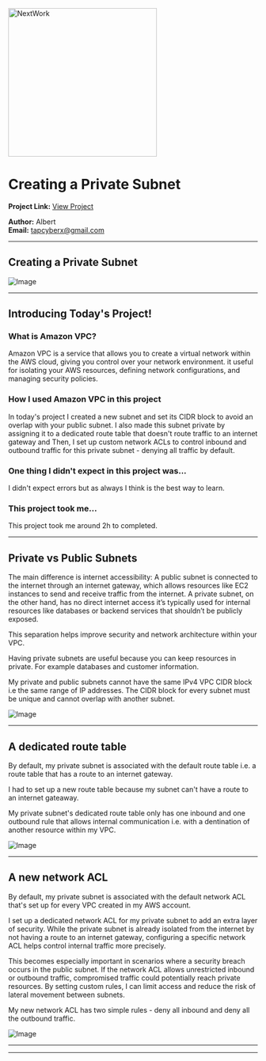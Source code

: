 <img src="https://cdn.prod.website-files.com/677c400686e724409a5a7409/6790ad949cf622dc8dcd9fe4_nextwork-logo-leather.svg" alt="NextWork" width="300" />

# Creating a Private Subnet

**Project Link:** [View Project](http://learn.nextwork.org/projects/aws-networks-private)

**Author:** Albert  
**Email:** tapcyberx@gmail.com

---

## Creating a Private Subnet

![Image](http://learn.nextwork.org/delighted_indigo_timid_orc/uploads/aws-networks-private_afe1fdbd)

---

## Introducing Today's Project!

### What is Amazon VPC?

Amazon VPC is a service that allows you to create a virtual network within the AWS cloud, giving you control over your network environment. it useful for isolating your AWS resources, defining network configurations, and managing security policies.

### How I used Amazon VPC in this project

In today's project I created a new subnet and set its CIDR block to avoid an overlap with your public subnet.
I also made this subnet private by assigning it to a dedicated route table that doesn't route traffic to an internet gateway and Then, I set up custom network ACLs to control inbound and outbound traffic for this private subnet - denying all traffic by default.

### One thing I didn't expect in this project was...

I didn't expect errors but as always I  think is the best way to learn.

### This project took me...

This project took me around 2h to completed.

---

## Private vs Public Subnets

The main difference is internet accessibility: A public subnet is connected to the internet through an internet gateway, which allows resources like EC2 instances to send and receive traffic from the internet.
A private subnet, on the other hand, has no direct internet access it’s typically used for internal resources like databases or backend services that shouldn’t be publicly exposed.

This separation helps improve security and network architecture within your VPC.



Having private subnets are useful because you can keep resources in private. For example databases and customer information.

My private and public subnets cannot have the same IPv4 VPC CIDR block i.e the same range of IP addresses. The CIDR block for every subnet must be unique and cannot overlap with another subnet.

![Image](http://learn.nextwork.org/delighted_indigo_timid_orc/uploads/aws-networks-private_afe1fdbd)

---

## A dedicated route table

By default, my private subnet is associated with the default route table i.e. a route table that has a route to an internet gateway.

I had to set up a new route table because my subnet can't have a route to an internet gateaway.

My private subnet's dedicated route table only has one inbound and one outbound rule that allows internal communication i.e. with a dentination of another resource within my VPC.

![Image](http://learn.nextwork.org/delighted_indigo_timid_orc/uploads/aws-networks-private_b4b904b5)

---

## A new network ACL

By default, my private subnet is associated with the default network ACL that's set up for every VPC created in my AWS account.

I set up a dedicated network ACL for my private subnet to add an extra layer of security. While the private subnet is already isolated from the internet by not having a route to an internet gateway, configuring a specific network ACL helps control internal traffic more precisely.

This becomes especially important in scenarios where a security breach occurs in the public subnet. If the network ACL allows unrestricted inbound or outbound traffic, compromised traffic could potentially reach private resources. By setting custom rules, I can limit access and reduce the risk of lateral movement between subnets.

My new network ACL has two simple rules - deny all inbound and deny all the outbound traffic.

![Image](http://learn.nextwork.org/delighted_indigo_timid_orc/uploads/aws-networks-private_1ed2cb07)

---

---
